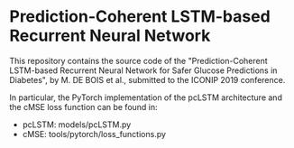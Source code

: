 # Prediction-Coherent LSTM-based Recurrent Neural Network

This repository contains the source code of the "Prediction-Coherent LSTM-based Recurrent Neural Network for Safer Glucose Predictions in Diabetes", by M. DE BOIS et al., submitted to the ICONIP 2019 conference.

In particular, the PyTorch implementation of the pcLSTM architecture and the cMSE loss function can be found in:
* pcLSTM: models/pcLSTM.py
* cMSE: tools/pytorch/loss_functions.py

